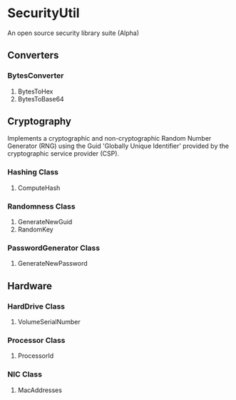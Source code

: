 # SecurityUtil
An open source security library suite (Alpha)

## Converters
### BytesConverter
1. BytesToHex
2. BytesToBase64

## Cryptography
Implements a cryptographic and non-cryptographic Random Number Generator (RNG) using the Guid 'Globally Unique Identifier' provided by the cryptographic service provider (CSP).

### Hashing Class
1. ComputeHash

### Randomness Class
1. GenerateNewGuid
2. RandomKey

### PasswordGenerator Class
1. GenerateNewPassword

## Hardware
### HardDrive Class
1. VolumeSerialNumber

### Processor Class
1. ProcessorId

### NIC Class
1. MacAddresses
